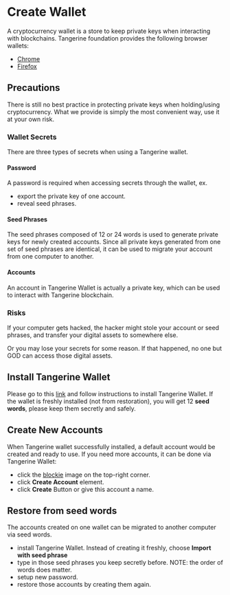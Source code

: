 # Create Wallet
A cryptocurrency wallet is a store to keep private keys when interacting with blockchains. Tangerine foundation provides the following browser wallets:

- [Chrome](https://chrome.google.com/webstore/detail/tangerine-wallet/pmfboceaaldgniakejfcfkidccbiimae)
- [Firefox](https://addons.mozilla.org/en-US/firefox/addon/tangerine-wallet/)

## Precautions
There is still no best practice in protecting private keys when holding/using cryptocurrency. What we provide is simply the most convenient way, use it at your own risk.

### Wallet Secrets
There are three types of secrets when using a Tangerine wallet.

#### Password
A password is required when accessing secrets through the wallet, ex.
- export the private key of one account.
- reveal seed phrases.

#### Seed Phrases
The seed phrases composed of 12 or 24 words is used to generate private keys for newly created accounts. Since all private keys generated from one set of seed phrases are identical, it can be used to migrate your account from one computer to another.

#### Accounts
An account in Tangerine Wallet is actually a private key, which can be used to interact with Tangerine blockchain.

### Risks
If your computer gets hacked, the hacker might stole your account or seed phrases, and transfer your digital assets to somewhere else.

Or you may lose your secrets for some reason. If that happened, no one but GOD can access those digital assets.

## Install Tangerine Wallet
Please go to this [link](https://tangerine-network.io/faucet) and follow instructions to install Tangerine Wallet. If the wallet is freshly installed (not from restoration), you will get 12 **seed words**, please keep them secretly and safely.

## Create New Accounts
When Tangerine wallet successfully installed, a default account would be created and ready to use. If you need more accounts, it can be done via Tangerine Wallet:
- click the [blockie](https://github.com/download13/blockies) image on the top-right corner.
- click **Create Account** element.
- click **Create** Button or give this account a name.

## Restore from seed words
The accounts created on one wallet can be migrated to another computer via seed words.
- install Tangerine Wallet. Instead of creating it freshly, choose **Import with seed phrase**
- type in those seed phrases you keep secretly before. NOTE: the order of words does matter.
- setup new password.
- restore those accounts by creating them again.
